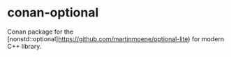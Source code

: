 # conan-optional 

Conan package for the [nonstd::optional]https://github.com/martinmoene/optional-lite) for modern C++ library.
